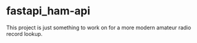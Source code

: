 # fastapi_ham-api

This project is just something to work on for a more modern amateur radio record lookup.
